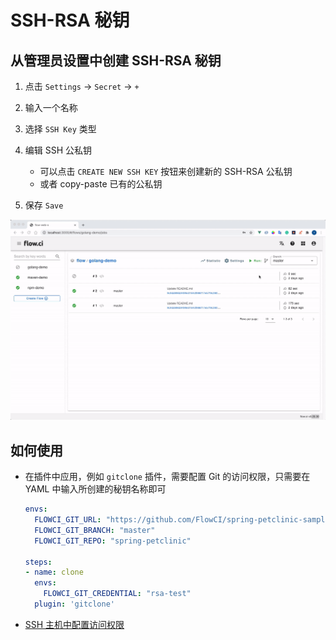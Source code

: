 # SSH-RSA 秘钥

## 从管理员设置中创建 SSH-RSA 秘钥

1. 点击 `Settings` -> `Secret` -> `+`
2. 输入一个名称
3. 选择 `SSH Key` 类型
4. 编辑 SSH 公私钥

   - 可以点击 `CREATE NEW SSH KEY` 按钮来创建新的 SSH-RSA 公私钥
   - 或者 copy-paste 已有的公私钥
5. 保存 `Save`

![create ssh rsa](../../src/secret/create_ssh_key.gif)

## 如何使用

- 在插件中应用，例如 `gitclone` 插件，需要配置 Git 的访问权限，只需要在 YAML 中输入所创建的秘钥名称即可

  ```yml
  envs:
    FLOWCI_GIT_URL: "https://github.com/FlowCI/spring-petclinic-sample.git"
    FLOWCI_GIT_BRANCH: "master"
    FLOWCI_GIT_REPO: "spring-petclinic"

  steps:
  - name: clone
    envs:
      FLOWCI_GIT_CREDENTIAL: "rsa-test"
    plugin: 'gitclone'
  ```

- [SSH 主机中配置访问权限](../agents/ssh_host.md)
